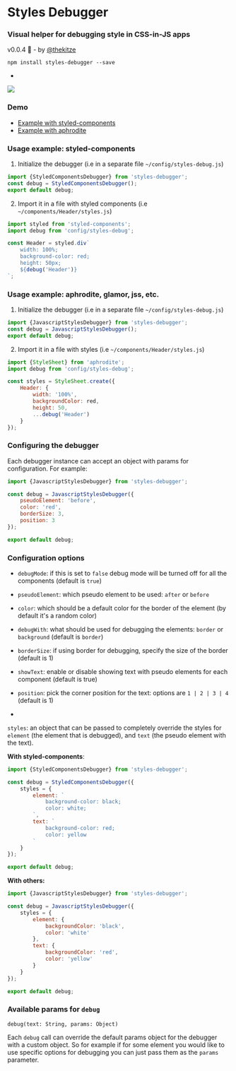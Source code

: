 # Styles Debugger
### Visual helper for debugging style in CSS-in-JS apps
  
v0.0.4 🎉 - by [@thekitze](http://kitze.io)

```npm install styles-debugger --save```

-

![](https://i.imgur.com/ceORWWQ.png)

### Demo
- [Example with styled-components](https://github.com/kitze/styles-debugger-styled-components-example)
- [Example with aphrodite](https://github.com/kitze/styles-debugger-aphrodite-example)

### Usage example: styled-components

1. Initialize the debugger (i.e in a separate file ```~/config/styles-debug.js```)

```js
import {StyledComponentsDebugger} from 'styles-debugger';
const debug = StyledComponentsDebugger();
export default debug;
```

2. Import it in a file with styled components (i.e ```~/components/Header/styles.js```)

```js
import styled from 'styled-components';
import debug from 'config/styles-debug';

const Header = styled.div`
	width: 100%;
	background-color: red;
	height: 50px;
	${debug('Header')}
`;

```

### Usage example: aphrodite, glamor, jss, etc.

1. Initialize the debugger (i.e in a separate file ```~/config/styles-debug.js```)

```js
import {JavascriptStylesDebugger} from 'styles-debugger';
const debug = JavascriptStylesDebugger();
export default debug;
```

2. Import it in a file with styles (i.e ```~/components/Header/styles.js```)

```js
import {StyleSheet} from 'aphrodite';
import debug from 'config/styles-debug';

const styles = StyleSheet.create({
	Header: {
		width: '100%',
		backgroundColor: red,
		height: 50,
		...debug('Header')
	}
});
```


### Configuring the debugger
Each debugger instance can accept an object with params for configuration. For example:

```js
import {JavascriptStylesDebugger} from 'styles-debugger';

const debug = JavascriptStylesDebugger({
	pseudoElement: 'before',
	color: 'red',
	borderSize: 3,
	position: 3
});

export default debug;
```

### Configuration options
- ```debugMode```: if this is set to ```false``` debug mode will be turned off for all the components (default is ```true```)
- ```pseudoElement```: which pseudo element to be used: ```after``` or ```before```
- ```color```: which should be a default color for the border of the element (by default it's a random color)
- ```debugWith```: what should be used for debugging the elements: ```border``` or ```background``` (default is ```border```)
- ```borderSize```: if using border for debugging, specify the size of the border (default is 1)
- ```showText```: enable or disable showing text with pseudo elements for each component (default is true)
- ```position```: pick the corner position for the text: options are ```1 | 2 | 3 | 4``` (default is 1) 
 
 -
```styles```: an object that can be passed to completely override the styles for ```element``` (the element that is debugged), and ```text``` (the pseudo element with the text).

**With styled-components**:

```js
import {StyledComponentsDebugger} from 'styles-debugger';

const debug = StyledComponentsDebugger({
	styles = {
		element: `
			background-color: black;
			color: white;
		`,
		text: `
			background-color: red;
			color: yellow
		`
	}
});

export default debug;
```

**With others:**

```js
import {JavascriptStylesDebugger} from 'styles-debugger';

const debug = JavascriptStylesDebugger({
	styles = {
		element: {
			backgroundColor: 'black',
			color: 'white'
		},
		text: {
			backgroundColor: 'red',
			color: 'yellow'
		}
	}
});

export default debug;
```

### Available params for ```debug```
```debug(text: String, params: Object)```

Each ```debug``` call can override the default params object for the debugger with a custom object. So for example if for some element you would like to use specific options for debugging you can just pass them as the ```params``` parameter. 
